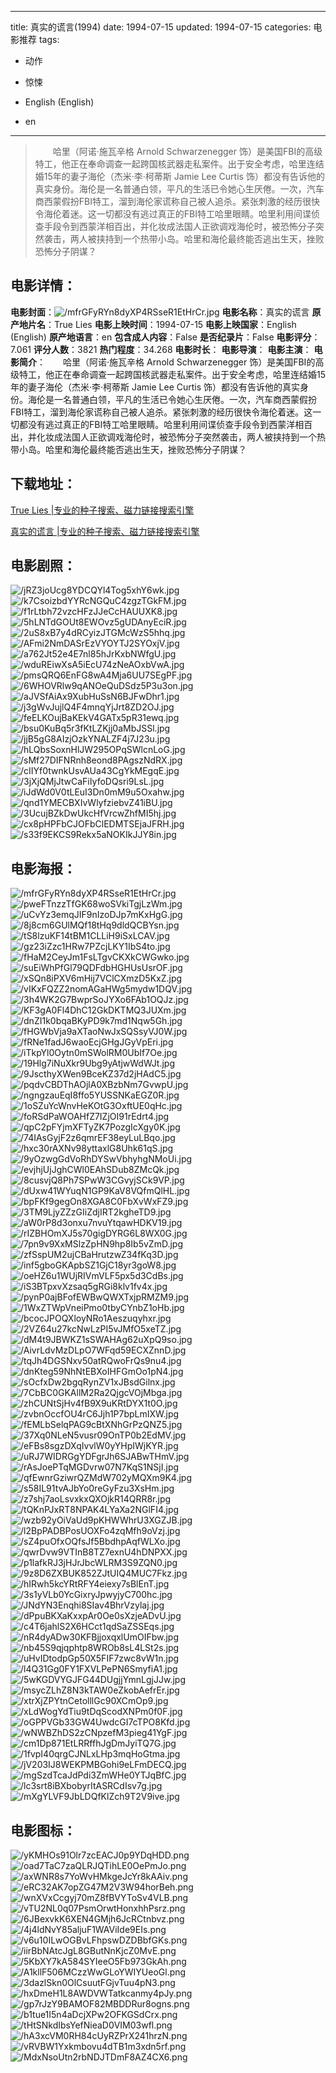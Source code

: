 
---
title: 真实的谎言(1994)
date: 1994-07-15
updated: 1994-07-15
categories: 电影推荐
tags:
- 动作
- 惊悚

- English (English)
- en
---


> 　　哈里（阿诺·施瓦辛格 Arnold Schwarzenegger 饰）是美国FBI的高级特工，他正在奉命调查一起跨国核武器走私案件。出于安全考虑，哈里连结婚15年的妻子海伦（杰米·李·柯蒂斯 Jamie Lee Curtis 饰）都没有告诉他的真实身份。海伦是一名普通白领，平凡的生活已令她心生厌倦。一次，汽车商西蒙假扮FBI特工，溜到海伦家谎称自己被人追杀。紧张刺激的经历很快令海伦着迷。这一切都没有逃过真正的FBI特工哈里眼睛。哈里利用间谍侦查手段令到西蒙洋相百出，并化妆成法国人正欲调戏海伦时，被恐怖分子突然袭击，两人被挟持到一个热带小岛。哈里和海伦最终能否逃出生天，挫败恐怖分子阴谋？

## **电影详情**：

**电影封面**：<img src="https://image.tmdb.org/t/p/w200/mfrGFyRYn8dyXP4RSseR1EtHrCr.jpg" alt="/mfrGFyRYn8dyXP4RSseR1EtHrCr.jpg" title="/mfrGFyRYn8dyXP4RSseR1EtHrCr.jpg">
**电影名称**：真实的谎言
**原产地片名**：True Lies
**电影上映时间**：1994-07-15
**电影上映国家**：English (English)
**原产地语言**：en
**包含成人内容**：False
**是否纪录片**：False
**电影评分**：7.061
**评分人数**：3821
**热门程度**：34.268
**电影时长**：
**电影导演**：
**电影主演**：
**电影简介**：　　哈里（阿诺·施瓦辛格 Arnold Schwarzenegger 饰）是美国FBI的高级特工，他正在奉命调查一起跨国核武器走私案件。出于安全考虑，哈里连结婚15年的妻子海伦（杰米·李·柯蒂斯 Jamie Lee Curtis 饰）都没有告诉他的真实身份。海伦是一名普通白领，平凡的生活已令她心生厌倦。一次，汽车商西蒙假扮FBI特工，溜到海伦家谎称自己被人追杀。紧张刺激的经历很快令海伦着迷。这一切都没有逃过真正的FBI特工哈里眼睛。哈里利用间谍侦查手段令到西蒙洋相百出，并化妆成法国人正欲调戏海伦时，被恐怖分子突然袭击，两人被挟持到一个热带小岛。哈里和海伦最终能否逃出生天，挫败恐怖分子阴谋？

## **下载地址**：
[True Lies |专业的种子搜索、磁力链接搜索引擎](https://movie.amd794.com:2083/?search=True%20Lies&ordering=&mode=match_phrase&page_size=10&page=1)

[真实的谎言 |专业的种子搜索、磁力链接搜索引擎](https://movie.amd794.com:2083/?search=%E7%9C%9F%E5%AE%9E%E7%9A%84%E8%B0%8E%E8%A8%80&ordering=&mode=match_phrase&page_size=10&page=1)
 

## **电影剧照**：
<img src="https://image.tmdb.org/t/p/original/jRZ3joUcg8YDCQYl4Tog5xhY6wk.jpg" alt="/jRZ3joUcg8YDCQYl4Tog5xhY6wk.jpg" title="/jRZ3joUcg8YDCQYl4Tog5xhY6wk.jpg"><img src="https://image.tmdb.org/t/p/original/k7CsoizbdYYRcNGQuC4zgzTGkFM.jpg" alt="/k7CsoizbdYYRcNGQuC4zgzTGkFM.jpg" title="/k7CsoizbdYYRcNGQuC4zgzTGkFM.jpg"><img src="https://image.tmdb.org/t/p/original/f1rLtbh72vzcHFzJJeCcHAUUXK8.jpg" alt="/f1rLtbh72vzcHFzJJeCcHAUUXK8.jpg" title="/f1rLtbh72vzcHFzJJeCcHAUUXK8.jpg"><img src="https://image.tmdb.org/t/p/original/5hLNTdGOUt8EWOvz5gUDAnyEciR.jpg" alt="/5hLNTdGOUt8EWOvz5gUDAnyEciR.jpg" title="/5hLNTdGOUt8EWOvz5gUDAnyEciR.jpg"><img src="https://image.tmdb.org/t/p/original/2uS8xB7y4dRCyizJTGMcWzS5hhq.jpg" alt="/2uS8xB7y4dRCyizJTGMcWzS5hhq.jpg" title="/2uS8xB7y4dRCyizJTGMcWzS5hhq.jpg"><img src="https://image.tmdb.org/t/p/original/AFmi2NmDASrEzVYOYTJ2SYOxjV.jpg" alt="/AFmi2NmDASrEzVYOYTJ2SYOxjV.jpg" title="/AFmi2NmDASrEzVYOYTJ2SYOxjV.jpg"><img src="https://image.tmdb.org/t/p/original/a762Jt52e4E7nl85hJrKxbNWfgU.jpg" alt="/a762Jt52e4E7nl85hJrKxbNWfgU.jpg" title="/a762Jt52e4E7nl85hJrKxbNWfgU.jpg"><img src="https://image.tmdb.org/t/p/original/wduREiwXsA5iEcU74zNeAOxbVwA.jpg" alt="/wduREiwXsA5iEcU74zNeAOxbVwA.jpg" title="/wduREiwXsA5iEcU74zNeAOxbVwA.jpg"><img src="https://image.tmdb.org/t/p/original/pmsQRQ6EnFG8wA4Mja6UU7SEgPF.jpg" alt="/pmsQRQ6EnFG8wA4Mja6UU7SEgPF.jpg" title="/pmsQRQ6EnFG8wA4Mja6UU7SEgPF.jpg"><img src="https://image.tmdb.org/t/p/original/6WHOVRlw9qANOeQuDSdz5P3u3on.jpg" alt="/6WHOVRlw9qANOeQuDSdz5P3u3on.jpg" title="/6WHOVRlw9qANOeQuDSdz5P3u3on.jpg"><img src="https://image.tmdb.org/t/p/original/aJVSfAiAx9XubHuSsN6BJFwDhr1.jpg" alt="/aJVSfAiAx9XubHuSsN6BJFwDhr1.jpg" title="/aJVSfAiAx9XubHuSsN6BJFwDhr1.jpg"><img src="https://image.tmdb.org/t/p/original/j3gWvJujlQ4F4mnqYjJrt8ZD2OJ.jpg" alt="/j3gWvJujlQ4F4mnqYjJrt8ZD2OJ.jpg" title="/j3gWvJujlQ4F4mnqYjJrt8ZD2OJ.jpg"><img src="https://image.tmdb.org/t/p/original/feELKOujBaKEkV4GATx5pR31ewq.jpg" alt="/feELKOujBaKEkV4GATx5pR31ewq.jpg" title="/feELKOujBaKEkV4GATx5pR31ewq.jpg"><img src="https://image.tmdb.org/t/p/original/bsu0KuBq5r3fKtLZKjj0aMbJSSl.jpg" alt="/bsu0KuBq5r3fKtLZKjj0aMbJSSl.jpg" title="/bsu0KuBq5r3fKtLZKjj0aMbJSSl.jpg"><img src="https://image.tmdb.org/t/p/original/jjB5gG8AIzjOzkYNALZF4j7J23u.jpg" alt="/jjB5gG8AIzjOzkYNALZF4j7J23u.jpg" title="/jjB5gG8AIzjOzkYNALZF4j7J23u.jpg"><img src="https://image.tmdb.org/t/p/original/hLQbsSoxnHlJW295OPqSWlcnLoG.jpg" alt="/hLQbsSoxnHlJW295OPqSWlcnLoG.jpg" title="/hLQbsSoxnHlJW295OPqSWlcnLoG.jpg"><img src="https://image.tmdb.org/t/p/original/sMf27DIFNRnh8eond8PAgszNdRX.jpg" alt="/sMf27DIFNRnh8eond8PAgszNdRX.jpg" title="/sMf27DIFNRnh8eond8PAgszNdRX.jpg"><img src="https://image.tmdb.org/t/p/original/cIIYf0twnkUsvAUa43CgYkMEgqE.jpg" alt="/cIIYf0twnkUsvAUa43CgYkMEgqE.jpg" title="/cIIYf0twnkUsvAUa43CgYkMEgqE.jpg"><img src="https://image.tmdb.org/t/p/original/3jXjQMjJtwCaFiIyfoDQsri9LsL.jpg" alt="/3jXjQMjJtwCaFiIyfoDQsri9LsL.jpg" title="/3jXjQMjJtwCaFiIyfoDQsri9LsL.jpg"><img src="https://image.tmdb.org/t/p/original/iJdWd0V0tLEuI3Dn0mM9u5Oxahw.jpg" alt="/iJdWd0V0tLEuI3Dn0mM9u5Oxahw.jpg" title="/iJdWd0V0tLEuI3Dn0mM9u5Oxahw.jpg"><img src="https://image.tmdb.org/t/p/original/qnd1YMECBXIvWlyfziebvZ41iBU.jpg" alt="/qnd1YMECBXIvWlyfziebvZ41iBU.jpg" title="/qnd1YMECBXIvWlyfziebvZ41iBU.jpg"><img src="https://image.tmdb.org/t/p/original/3UcujBZkDwUkcHfVrcwZhfMI5hj.jpg" alt="/3UcujBZkDwUkcHfVrcwZhfMI5hj.jpg" title="/3UcujBZkDwUkcHfVrcwZhfMI5hj.jpg"><img src="https://image.tmdb.org/t/p/original/cx8pHPFbCJOFbClEDMTSEjaJFRH.jpg" alt="/cx8pHPFbCJOFbClEDMTSEjaJFRH.jpg" title="/cx8pHPFbCJOFbClEDMTSEjaJFRH.jpg"><img src="https://image.tmdb.org/t/p/original/s33f9EKCS9Rekx5aNOKIkJJY8in.jpg" alt="/s33f9EKCS9Rekx5aNOKIkJJY8in.jpg" title="/s33f9EKCS9Rekx5aNOKIkJJY8in.jpg">

## **电影海报**：
<img src="https://image.tmdb.org/t/p/original/mfrGFyRYn8dyXP4RSseR1EtHrCr.jpg" alt="/mfrGFyRYn8dyXP4RSseR1EtHrCr.jpg" title="/mfrGFyRYn8dyXP4RSseR1EtHrCr.jpg"><img src="https://image.tmdb.org/t/p/original/pweFTnzzTfGK68woSVkiTgjLzWm.jpg" alt="/pweFTnzzTfGK68woSVkiTgjLzWm.jpg" title="/pweFTnzzTfGK68woSVkiTgjLzWm.jpg"><img src="https://image.tmdb.org/t/p/original/uCvYz3emqJIF9nIzoDJp7mKxHgG.jpg" alt="/uCvYz3emqJIF9nIzoDJp7mKxHgG.jpg" title="/uCvYz3emqJIF9nIzoDJp7mKxHgG.jpg"><img src="https://image.tmdb.org/t/p/original/8j8cm6GUlMQf18tHq9dldQCBYsn.jpg" alt="/8j8cm6GUlMQf18tHq9dldQCBYsn.jpg" title="/8j8cm6GUlMQf18tHq9dldQCBYsn.jpg"><img src="https://image.tmdb.org/t/p/original/tS8lzuKF14tBM1CLLiH9iSxLCAV.jpg" alt="/tS8lzuKF14tBM1CLLiH9iSxLCAV.jpg" title="/tS8lzuKF14tBM1CLLiH9iSxLCAV.jpg"><img src="https://image.tmdb.org/t/p/original/gz23iZzc1HRw7PZcjLKY1IbS4to.jpg" alt="/gz23iZzc1HRw7PZcjLKY1IbS4to.jpg" title="/gz23iZzc1HRw7PZcjLKY1IbS4to.jpg"><img src="https://image.tmdb.org/t/p/original/fHaM2CeyJm1FsLTgvCKXkCWGwko.jpg" alt="/fHaM2CeyJm1FsLTgvCKXkCWGwko.jpg" title="/fHaM2CeyJm1FsLTgvCKXkCWGwko.jpg"><img src="https://image.tmdb.org/t/p/original/suEiWhPfGl79QDFdbHGHUsUsrOF.jpg" alt="/suEiWhPfGl79QDFdbHGHUsUsrOF.jpg" title="/suEiWhPfGl79QDFdbHGHUsUsrOF.jpg"><img src="https://image.tmdb.org/t/p/original/xSQn8iPXV6mHij7VClCXmzD5KxZ.jpg" alt="/xSQn8iPXV6mHij7VClCXmzD5KxZ.jpg" title="/xSQn8iPXV6mHij7VClCXmzD5KxZ.jpg"><img src="https://image.tmdb.org/t/p/original/vIKxFQZZ2nomAGaHWg5mydw1DQV.jpg" alt="/vIKxFQZZ2nomAGaHWg5mydw1DQV.jpg" title="/vIKxFQZZ2nomAGaHWg5mydw1DQV.jpg"><img src="https://image.tmdb.org/t/p/original/3h4WK2G7BwprSoJYXo6FAb1OQJz.jpg" alt="/3h4WK2G7BwprSoJYXo6FAb1OQJz.jpg" title="/3h4WK2G7BwprSoJYXo6FAb1OQJz.jpg"><img src="https://image.tmdb.org/t/p/original/KF3gA0Fl4DhC12GkDKTMQ3JUXm.jpg" alt="/KF3gA0Fl4DhC12GkDKTMQ3JUXm.jpg" title="/KF3gA0Fl4DhC12GkDKTMQ3JUXm.jpg"><img src="https://image.tmdb.org/t/p/original/dnZI1k0bqaBKyPD9k7md1Nqw5Gh.jpg" alt="/dnZI1k0bqaBKyPD9k7md1Nqw5Gh.jpg" title="/dnZI1k0bqaBKyPD9k7md1Nqw5Gh.jpg"><img src="https://image.tmdb.org/t/p/original/fHGWbVja9aXTaoNwJxSQSsyVJ0W.jpg" alt="/fHGWbVja9aXTaoNwJxSQSsyVJ0W.jpg" title="/fHGWbVja9aXTaoNwJxSQSsyVJ0W.jpg"><img src="https://image.tmdb.org/t/p/original/fRNe1fadJ6waoEcjGHgJGyVpEri.jpg" alt="/fRNe1fadJ6waoEcjGHgJGyVpEri.jpg" title="/fRNe1fadJ6waoEcjGHgJGyVpEri.jpg"><img src="https://image.tmdb.org/t/p/original/iTkpYl0Oytn0mSWolRM0UbIf7Oe.jpg" alt="/iTkpYl0Oytn0mSWolRM0UbIf7Oe.jpg" title="/iTkpYl0Oytn0mSWolRM0UbIf7Oe.jpg"><img src="https://image.tmdb.org/t/p/original/19Hlg7iNuXkr9Ubg9yAtjwWdWJt.jpg" alt="/19Hlg7iNuXkr9Ubg9yAtjwWdWJt.jpg" title="/19Hlg7iNuXkr9Ubg9yAtjwWdWJt.jpg"><img src="https://image.tmdb.org/t/p/original/9JscthyXWen9BceKZ37d2jHAdC5.jpg" alt="/9JscthyXWen9BceKZ37d2jHAdC5.jpg" title="/9JscthyXWen9BceKZ37d2jHAdC5.jpg"><img src="https://image.tmdb.org/t/p/original/pqdvCBDThAOjlA0XBzbNm7GvwpU.jpg" alt="/pqdvCBDThAOjlA0XBzbNm7GvwpU.jpg" title="/pqdvCBDThAOjlA0XBzbNm7GvwpU.jpg"><img src="https://image.tmdb.org/t/p/original/ngngzauEqI8ffo5YUSSNKaEGZ0R.jpg" alt="/ngngzauEqI8ffo5YUSSNKaEGZ0R.jpg" title="/ngngzauEqI8ffo5YUSSNKaEGZ0R.jpg"><img src="https://image.tmdb.org/t/p/original/1oSZuYcWnvHeKOtG3OxftUE0qHc.jpg" alt="/1oSZuYcWnvHeKOtG3OxftUE0qHc.jpg" title="/1oSZuYcWnvHeKOtG3OxftUE0qHc.jpg"><img src="https://image.tmdb.org/t/p/original/foRSdPaWOAHfZ7IZjOI91rEdrt4.jpg" alt="/foRSdPaWOAHfZ7IZjOI91rEdrt4.jpg" title="/foRSdPaWOAHfZ7IZjOI91rEdrt4.jpg"><img src="https://image.tmdb.org/t/p/original/qpC2pFYjmXFTyZK7PozgIcXgy0K.jpg" alt="/qpC2pFYjmXFTyZK7PozgIcXgy0K.jpg" title="/qpC2pFYjmXFTyZK7PozgIcXgy0K.jpg"><img src="https://image.tmdb.org/t/p/original/74IAsGyjF2z6qmrEF38eyLuLBqo.jpg" alt="/74IAsGyjF2z6qmrEF38eyLuLBqo.jpg" title="/74IAsGyjF2z6qmrEF38eyLuLBqo.jpg"><img src="https://image.tmdb.org/t/p/original/hxc30rAXNv98yttaxlG8Uhk61qS.jpg" alt="/hxc30rAXNv98yttaxlG8Uhk61qS.jpg" title="/hxc30rAXNv98yttaxlG8Uhk61qS.jpg"><img src="https://image.tmdb.org/t/p/original/9yOzwgGdVoRhDYSwVbhyhgNMoUi.jpg" alt="/9yOzwgGdVoRhDYSwVbhyhgNMoUi.jpg" title="/9yOzwgGdVoRhDYSwVbhyhgNMoUi.jpg"><img src="https://image.tmdb.org/t/p/original/evjhjUjJghCWl0EAhSDub8ZMcQk.jpg" alt="/evjhjUjJghCWl0EAhSDub8ZMcQk.jpg" title="/evjhjUjJghCWl0EAhSDub8ZMcQk.jpg"><img src="https://image.tmdb.org/t/p/original/8cusvjQ8Ph7SPwW3CGvyjSCk9VP.jpg" alt="/8cusvjQ8Ph7SPwW3CGvyjSCk9VP.jpg" title="/8cusvjQ8Ph7SPwW3CGvyjSCk9VP.jpg"><img src="https://image.tmdb.org/t/p/original/dUxw41WYuqN1GP9KaV8VQfmQlHL.jpg" alt="/dUxw41WYuqN1GP9KaV8VQfmQlHL.jpg" title="/dUxw41WYuqN1GP9KaV8VQfmQlHL.jpg"><img src="https://image.tmdb.org/t/p/original/bpFKf9gegOn8XGA8C0FbXvWxFZ9.jpg" alt="/bpFKf9gegOn8XGA8C0FbXvWxFZ9.jpg" title="/bpFKf9gegOn8XGA8C0FbXvWxFZ9.jpg"><img src="https://image.tmdb.org/t/p/original/3TM9LjyZZzGIiZdjIRT2kgheTD9.jpg" alt="/3TM9LjyZZzGIiZdjIRT2kgheTD9.jpg" title="/3TM9LjyZZzGIiZdjIRT2kgheTD9.jpg"><img src="https://image.tmdb.org/t/p/original/aW0rP8d3onxu7nvuYtqawHDKV19.jpg" alt="/aW0rP8d3onxu7nvuYtqawHDKV19.jpg" title="/aW0rP8d3onxu7nvuYtqawHDKV19.jpg"><img src="https://image.tmdb.org/t/p/original/rIZBHOmXJ5s70gigDYRG6L8WX0G.jpg" alt="/rIZBHOmXJ5s70gigDYRG6L8WX0G.jpg" title="/rIZBHOmXJ5s70gigDYRG6L8WX0G.jpg"><img src="https://image.tmdb.org/t/p/original/7pn9v9XxMSlzZpHN9hp8Ib5vZmD.jpg" alt="/7pn9v9XxMSlzZpHN9hp8Ib5vZmD.jpg" title="/7pn9v9XxMSlzZpHN9hp8Ib5vZmD.jpg"><img src="https://image.tmdb.org/t/p/original/zfSspUM2ujCBaHrutzwZ34fKq3D.jpg" alt="/zfSspUM2ujCBaHrutzwZ34fKq3D.jpg" title="/zfSspUM2ujCBaHrutzwZ34fKq3D.jpg"><img src="https://image.tmdb.org/t/p/original/inf5gboGKApbSZ1GjC18yr3goW8.jpg" alt="/inf5gboGKApbSZ1GjC18yr3goW8.jpg" title="/inf5gboGKApbSZ1GjC18yr3goW8.jpg"><img src="https://image.tmdb.org/t/p/original/oeHZ6u1WUjRIVmVLF5px5d3CdBs.jpg" alt="/oeHZ6u1WUjRIVmVLF5px5d3CdBs.jpg" title="/oeHZ6u1WUjRIVmVLF5px5d3CdBs.jpg"><img src="https://image.tmdb.org/t/p/original/iS3BTpxvXzsaq5gRGi8klv1fv4x.jpg" alt="/iS3BTpxvXzsaq5gRGi8klv1fv4x.jpg" title="/iS3BTpxvXzsaq5gRGi8klv1fv4x.jpg"><img src="https://image.tmdb.org/t/p/original/pynP0ajBFofEWBwQWXTxjpRMZM9.jpg" alt="/pynP0ajBFofEWBwQWXTxjpRMZM9.jpg" title="/pynP0ajBFofEWBwQWXTxjpRMZM9.jpg"><img src="https://image.tmdb.org/t/p/original/1WxZTWpVneiPmo0tbyCYnbZ1oHb.jpg" alt="/1WxZTWpVneiPmo0tbyCYnbZ1oHb.jpg" title="/1WxZTWpVneiPmo0tbyCYnbZ1oHb.jpg"><img src="https://image.tmdb.org/t/p/original/bcocJPOQXloyNRo1Aeszuqyhxr.jpg" alt="/bcocJPOQXloyNRo1Aeszuqyhxr.jpg" title="/bcocJPOQXloyNRo1Aeszuqyhxr.jpg"><img src="https://image.tmdb.org/t/p/original/2VZ64u27kcNwLzPI5vJMfO5xeTZ.jpg" alt="/2VZ64u27kcNwLzPI5vJMfO5xeTZ.jpg" title="/2VZ64u27kcNwLzPI5vJMfO5xeTZ.jpg"><img src="https://image.tmdb.org/t/p/original/dM4t9JBWKZ1sSWAHAg62uXpQ9so.jpg" alt="/dM4t9JBWKZ1sSWAHAg62uXpQ9so.jpg" title="/dM4t9JBWKZ1sSWAHAg62uXpQ9so.jpg"><img src="https://image.tmdb.org/t/p/original/AivrLdvMzDLpO7WFqd59ECXZnnD.jpg" alt="/AivrLdvMzDLpO7WFqd59ECXZnnD.jpg" title="/AivrLdvMzDLpO7WFqd59ECXZnnD.jpg"><img src="https://image.tmdb.org/t/p/original/tqJh4DGSNxv50atRQwoFrQs9nu4.jpg" alt="/tqJh4DGSNxv50atRQwoFrQs9nu4.jpg" title="/tqJh4DGSNxv50atRQwoFrQs9nu4.jpg"><img src="https://image.tmdb.org/t/p/original/dnKteg59NhNtEBXoIHFGmOo1pN4.jpg" alt="/dnKteg59NhNtEBXoIHFGmOo1pN4.jpg" title="/dnKteg59NhNtEBXoIHFGmOo1pN4.jpg"><img src="https://image.tmdb.org/t/p/original/sOcfxDw2bgqRynZV1xJBsdGilnx.jpg" alt="/sOcfxDw2bgqRynZV1xJBsdGilnx.jpg" title="/sOcfxDw2bgqRynZV1xJBsdGilnx.jpg"><img src="https://image.tmdb.org/t/p/original/7CbBC0GKAllM2Ra2QjgcVOjMbga.jpg" alt="/7CbBC0GKAllM2Ra2QjgcVOjMbga.jpg" title="/7CbBC0GKAllM2Ra2QjgcVOjMbga.jpg"><img src="https://image.tmdb.org/t/p/original/zhCUNtSjHv4fB9X9uKRtDYX1t0O.jpg" alt="/zhCUNtSjHv4fB9X9uKRtDYX1t0O.jpg" title="/zhCUNtSjHv4fB9X9uKRtDYX1t0O.jpg"><img src="https://image.tmdb.org/t/p/original/zvbnOccfOU4rC6Jjh1P7bpLmIXW.jpg" alt="/zvbnOccfOU4rC6Jjh1P7bpLmIXW.jpg" title="/zvbnOccfOU4rC6Jjh1P7bpLmIXW.jpg"><img src="https://image.tmdb.org/t/p/original/fEMLbSelqPAG9cBtXNhGrPzQNZ5.jpg" alt="/fEMLbSelqPAG9cBtXNhGrPzQNZ5.jpg" title="/fEMLbSelqPAG9cBtXNhGrPzQNZ5.jpg"><img src="https://image.tmdb.org/t/p/original/37Xq0NLeN5vusr09OnTP0b2EdMV.jpg" alt="/37Xq0NLeN5vusr09OnTP0b2EdMV.jpg" title="/37Xq0NLeN5vusr09OnTP0b2EdMV.jpg"><img src="https://image.tmdb.org/t/p/original/eFBs8sgzDXqIvvlW0yYHpIWjKYR.jpg" alt="/eFBs8sgzDXqIvvlW0yYHpIWjKYR.jpg" title="/eFBs8sgzDXqIvvlW0yYHpIWjKYR.jpg"><img src="https://image.tmdb.org/t/p/original/uRJ7WIDRGgYDFgrJh6SJABwTHmV.jpg" alt="/uRJ7WIDRGgYDFgrJh6SJABwTHmV.jpg" title="/uRJ7WIDRGgYDFgrJh6SJABwTHmV.jpg"><img src="https://image.tmdb.org/t/p/original/rAsJoePTqMGDvrw07N7KqS1NSjI.jpg" alt="/rAsJoePTqMGDvrw07N7KqS1NSjI.jpg" title="/rAsJoePTqMGDvrw07N7KqS1NSjI.jpg"><img src="https://image.tmdb.org/t/p/original/qfEwnrGziwrQZMdW702yMQXm9K4.jpg" alt="/qfEwnrGziwrQZMdW702yMQXm9K4.jpg" title="/qfEwnrGziwrQZMdW702yMQXm9K4.jpg"><img src="https://image.tmdb.org/t/p/original/s58IL91tvAJbYo0reGyFzu3XsHm.jpg" alt="/s58IL91tvAJbYo0reGyFzu3XsHm.jpg" title="/s58IL91tvAJbYo0reGyFzu3XsHm.jpg"><img src="https://image.tmdb.org/t/p/original/z7shj7aoLsvxkxQXOjkR14QRR8r.jpg" alt="/z7shj7aoLsvxkxQXOjkR14QRR8r.jpg" title="/z7shj7aoLsvxkxQXOjkR14QRR8r.jpg"><img src="https://image.tmdb.org/t/p/original/tQKnPJxRT8NPAK4LYaXa2NGlFI4.jpg" alt="/tQKnPJxRT8NPAK4LYaXa2NGlFI4.jpg" title="/tQKnPJxRT8NPAK4LYaXa2NGlFI4.jpg"><img src="https://image.tmdb.org/t/p/original/wzb92yOiVaUd9pKHWWhrU3XGZJB.jpg" alt="/wzb92yOiVaUd9pKHWWhrU3XGZJB.jpg" title="/wzb92yOiVaUd9pKHWWhrU3XGZJB.jpg"><img src="https://image.tmdb.org/t/p/original/l2BpPADBPosUOXFo4zqMfh9oVzj.jpg" alt="/l2BpPADBPosUOXFo4zqMfh9oVzj.jpg" title="/l2BpPADBPosUOXFo4zqMfh9oVzj.jpg"><img src="https://image.tmdb.org/t/p/original/sZ4puOfxOQfsJf5BbdhpAqfWLXo.jpg" alt="/sZ4puOfxOQfsJf5BbdhpAqfWLXo.jpg" title="/sZ4puOfxOQfsJf5BbdhpAqfWLXo.jpg"><img src="https://image.tmdb.org/t/p/original/qwrDvw9VTInB8TZ7exnU4hDNPXX.jpg" alt="/qwrDvw9VTInB8TZ7exnU4hDNPXX.jpg" title="/qwrDvw9VTInB8TZ7exnU4hDNPXX.jpg"><img src="https://image.tmdb.org/t/p/original/p1lafkRJ3jHJrJbcWLRM3S9ZQN0.jpg" alt="/p1lafkRJ3jHJrJbcWLRM3S9ZQN0.jpg" title="/p1lafkRJ3jHJrJbcWLRM3S9ZQN0.jpg"><img src="https://image.tmdb.org/t/p/original/9z8D6ZXBUK852ZJtUIQ4MUC7Fkz.jpg" alt="/9z8D6ZXBUK852ZJtUIQ4MUC7Fkz.jpg" title="/9z8D6ZXBUK852ZJtUIQ4MUC7Fkz.jpg"><img src="https://image.tmdb.org/t/p/original/hIRwh5kcYRtRFY4eiexy7sBlEnT.jpg" alt="/hIRwh5kcYRtRFY4eiexy7sBlEnT.jpg" title="/hIRwh5kcYRtRFY4eiexy7sBlEnT.jpg"><img src="https://image.tmdb.org/t/p/original/3s1yVLb0YcGixryJpwyjyC700hc.jpg" alt="/3s1yVLb0YcGixryJpwyjyC700hc.jpg" title="/3s1yVLb0YcGixryJpwyjyC700hc.jpg"><img src="https://image.tmdb.org/t/p/original/JNdYN3Enqhi8SIav4BhrVzylaj.jpg" alt="/JNdYN3Enqhi8SIav4BhrVzylaj.jpg" title="/JNdYN3Enqhi8SIav4BhrVzylaj.jpg"><img src="https://image.tmdb.org/t/p/original/dPpuBKXaKxxpAr0Oe0sXzjeADvU.jpg" alt="/dPpuBKXaKxxpAr0Oe0sXzjeADvU.jpg" title="/dPpuBKXaKxxpAr0Oe0sXzjeADvU.jpg"><img src="https://image.tmdb.org/t/p/original/c4T6jahlS2X6HCct1qdSaZSSEqs.jpg" alt="/c4T6jahlS2X6HCct1qdSaZSSEqs.jpg" title="/c4T6jahlS2X6HCct1qdSaZSSEqs.jpg"><img src="https://image.tmdb.org/t/p/original/nR4dyADw30KFBjjoxqxlUmOIFbw.jpg" alt="/nR4dyADw30KFBjjoxqxlUmOIFbw.jpg" title="/nR4dyADw30KFBjjoxqxlUmOIFbw.jpg"><img src="https://image.tmdb.org/t/p/original/nb45S9qjqphtp8WROb8sL4LSt2s.jpg" alt="/nb45S9qjqphtp8WROb8sL4LSt2s.jpg" title="/nb45S9qjqphtp8WROb8sL4LSt2s.jpg"><img src="https://image.tmdb.org/t/p/original/uHvIDtodpGp50X5FIF7zwc8vW1n.jpg" alt="/uHvIDtodpGp50X5FIF7zwc8vW1n.jpg" title="/uHvIDtodpGp50X5FIF7zwc8vW1n.jpg"><img src="https://image.tmdb.org/t/p/original/l4Q31Gg0FY1FXVLPePN6SmyfiA1.jpg" alt="/l4Q31Gg0FY1FXVLPePN6SmyfiA1.jpg" title="/l4Q31Gg0FY1FXVLPePN6SmyfiA1.jpg"><img src="https://image.tmdb.org/t/p/original/5wKGDVYGJFG44DUgjjYmnLgjJJw.jpg" alt="/5wKGDVYGJFG44DUgjjYmnLgjJJw.jpg" title="/5wKGDVYGJFG44DUgjjYmnLgjJJw.jpg"><img src="https://image.tmdb.org/t/p/original/msycZLhZ8N3kTAW0eZkobAefrEr.jpg" alt="/msycZLhZ8N3kTAW0eZkobAefrEr.jpg" title="/msycZLhZ8N3kTAW0eZkobAefrEr.jpg"><img src="https://image.tmdb.org/t/p/original/xtrXjZPYtnCetolllGc90XCmOp9.jpg" alt="/xtrXjZPYtnCetolllGc90XCmOp9.jpg" title="/xtrXjZPYtnCetolllGc90XCmOp9.jpg"><img src="https://image.tmdb.org/t/p/original/xLdWogYdTiu9tDqScodXNPm0f0F.jpg" alt="/xLdWogYdTiu9tDqScodXNPm0f0F.jpg" title="/xLdWogYdTiu9tDqScodXNPm0f0F.jpg"><img src="https://image.tmdb.org/t/p/original/oGPPVGb33GW4UwdcGI7cTPO8Kfd.jpg" alt="/oGPPVGb33GW4UwdcGI7cTPO8Kfd.jpg" title="/oGPPVGb33GW4UwdcGI7cTPO8Kfd.jpg"><img src="https://image.tmdb.org/t/p/original/wNWBZhDS2zCNpzefM3pieg41YgF.jpg" alt="/wNWBZhDS2zCNpzefM3pieg41YgF.jpg" title="/wNWBZhDS2zCNpzefM3pieg41YgF.jpg"><img src="https://image.tmdb.org/t/p/original/cm1Dp871EtLRRffhJgDmJyiTQ7G.jpg" alt="/cm1Dp871EtLRRffhJgDmJyiTQ7G.jpg" title="/cm1Dp871EtLRRffhJgDmJyiTQ7G.jpg"><img src="https://image.tmdb.org/t/p/original/1fvpI40qrgCJNLxLHp3mqHoGtma.jpg" alt="/1fvpI40qrgCJNLxLHp3mqHoGtma.jpg" title="/1fvpI40qrgCJNLxLHp3mqHoGtma.jpg"><img src="https://image.tmdb.org/t/p/original/jV203IJ8WEKPMBGohi9eLFmDECQ.jpg" alt="/jV203IJ8WEKPMBGohi9eLFmDECQ.jpg" title="/jV203IJ8WEKPMBGohi9eLFmDECQ.jpg"><img src="https://image.tmdb.org/t/p/original/mgSzdTcaJdPdi3ZmWHe0YTJqBfC.jpg" alt="/mgSzdTcaJdPdi3ZmWHe0YTJqBfC.jpg" title="/mgSzdTcaJdPdi3ZmWHe0YTJqBfC.jpg"><img src="https://image.tmdb.org/t/p/original/lc3srt8iBXbobyrItASRCdIsv7g.jpg" alt="/lc3srt8iBXbobyrItASRCdIsv7g.jpg" title="/lc3srt8iBXbobyrItASRCdIsv7g.jpg"><img src="https://image.tmdb.org/t/p/original/mXgYLVF9JbLDQfKlZch9T2V9ive.jpg" alt="/mXgYLVF9JbLDQfKlZch9T2V9ive.jpg" title="/mXgYLVF9JbLDQfKlZch9T2V9ive.jpg">

## **电影图标**：
<img src="https://image.tmdb.org/t/p/original/yKMHOs91Olr7zcEACJ0p9YDqHDD.png" alt="/yKMHOs91Olr7zcEACJ0p9YDqHDD.png" title="/yKMHOs91Olr7zcEACJ0p9YDqHDD.png"><img src="https://image.tmdb.org/t/p/original/oad7TaC7zaQLRJQTihLE0OePmJo.png" alt="/oad7TaC7zaQLRJQTihLE0OePmJo.png" title="/oad7TaC7zaQLRJQTihLE0OePmJo.png"><img src="https://image.tmdb.org/t/p/original/axWNR8s7YoWvHMkgeJcYr8kAAiv.png" alt="/axWNR8s7YoWvHMkgeJcYr8kAAiv.png" title="/axWNR8s7YoWvHMkgeJcYr8kAAiv.png"><img src="https://image.tmdb.org/t/p/original/eRC32AK7opZG47M2V3W94horBeh.png" alt="/eRC32AK7opZG47M2V3W94horBeh.png" title="/eRC32AK7opZG47M2V3W94horBeh.png"><img src="https://image.tmdb.org/t/p/original/wnXVxCcgyj70mZ8fBVYToSv4VLB.png" alt="/wnXVxCcgyj70mZ8fBVYToSv4VLB.png" title="/wnXVxCcgyj70mZ8fBVYToSv4VLB.png"><img src="https://image.tmdb.org/t/p/original/vTU2NL0q07PsmOrwtHonxhhPsrz.png" alt="/vTU2NL0q07PsmOrwtHonxhhPsrz.png" title="/vTU2NL0q07PsmOrwtHonxhhPsrz.png"><img src="https://image.tmdb.org/t/p/original/6JBexvkK6XEN4GMjh6JcRCtnbvz.png" alt="/6JBexvkK6XEN4GMjh6JcRCtnbvz.png" title="/6JBexvkK6XEN4GMjh6JcRCtnbvz.png"><img src="https://image.tmdb.org/t/p/original/4j4ldNvY85aljuF1WAViIde9EIs.png" alt="/4j4ldNvY85aljuF1WAViIde9EIs.png" title="/4j4ldNvY85aljuF1WAViIde9EIs.png"><img src="https://image.tmdb.org/t/p/original/v6u10ILwOGBvLFhpswDZDBbfGKs.png" alt="/v6u10ILwOGBvLFhpswDZDBbfGKs.png" title="/v6u10ILwOGBvLFhpswDZDBbfGKs.png"><img src="https://image.tmdb.org/t/p/original/iirBbNAtcJgL8GButNnKjcZ0MvE.png" alt="/iirBbNAtcJgL8GButNnKjcZ0MvE.png" title="/iirBbNAtcJgL8GButNnKjcZ0MvE.png"><img src="https://image.tmdb.org/t/p/original/5KbXY7kA584SYIeeO5Fb973GkAh.png" alt="/5KbXY7kA584SYIeeO5Fb973GkAh.png" title="/5KbXY7kA584SYIeeO5Fb973GkAh.png"><img src="https://image.tmdb.org/t/p/original/A1kllF506MCzzWwGLoYWIYUeoGl.png" alt="/A1kllF506MCzzWwGLoYWIYUeoGl.png" title="/A1kllF506MCzzWwGLoYWIYUeoGl.png"><img src="https://image.tmdb.org/t/p/original/3dazlSkn0OlCsuutFGjvTuu4pN3.png" alt="/3dazlSkn0OlCsuutFGjvTuu4pN3.png" title="/3dazlSkn0OlCsuutFGjvTuu4pN3.png"><img src="https://image.tmdb.org/t/p/original/hxDmeH1L8AWDVWTatkcanmy4pJy.png" alt="/hxDmeH1L8AWDVWTatkcanmy4pJy.png" title="/hxDmeH1L8AWDVWTatkcanmy4pJy.png"><img src="https://image.tmdb.org/t/p/original/gp7rJzY9BAMOF82MBDDRur8ogns.png" alt="/gp7rJzY9BAMOF82MBDDRur8ogns.png" title="/gp7rJzY9BAMOF82MBDDRur8ogns.png"><img src="https://image.tmdb.org/t/p/original/b1tue1I5n4aDcjXPw2OFKGSdCrx.png" alt="/b1tue1I5n4aDcjXPw2OFKGSdCrx.png" title="/b1tue1I5n4aDcjXPw2OFKGSdCrx.png"><img src="https://image.tmdb.org/t/p/original/tHtSNkdIbsYefNieaD0VIM03wfl.png" alt="/tHtSNkdIbsYefNieaD0VIM03wfl.png" title="/tHtSNkdIbsYefNieaD0VIM03wfl.png"><img src="https://image.tmdb.org/t/p/original/hA3xcVM0RH84cUyRZPrX241hrzN.png" alt="/hA3xcVM0RH84cUyRZPrX241hrzN.png" title="/hA3xcVM0RH84cUyRZPrX241hrzN.png"><img src="https://image.tmdb.org/t/p/original/vRVBW1Yxkmbovu4dTB1m3xdn5rf.png" alt="/vRVBW1Yxkmbovu4dTB1m3xdn5rf.png" title="/vRVBW1Yxkmbovu4dTB1m3xdn5rf.png"><img src="https://image.tmdb.org/t/p/original/MdxNsoUtn2rbNDJTDmF8AZ4CX6.png" alt="/MdxNsoUtn2rbNDJTDmF8AZ4CX6.png" title="/MdxNsoUtn2rbNDJTDmF8AZ4CX6.png">
